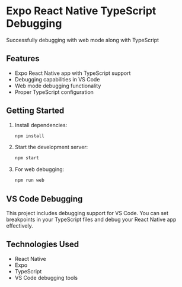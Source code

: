 # Expo React Native TypeScript Debugging

Successfully debugging with web mode along with TypeScript

## Features

- Expo React Native app with TypeScript support
- Debugging capabilities in VS Code
- Web mode debugging functionality
- Proper TypeScript configuration

## Getting Started

1. Install dependencies:
   ```bash
   npm install
   ```

2. Start the development server:
   ```bash
   npm start
   ```

3. For web debugging:
   ```bash
   npm run web
   ```

## VS Code Debugging

This project includes debugging support for VS Code. You can set breakpoints in your TypeScript files and debug your React Native app effectively.

## Technologies Used

- React Native
- Expo
- TypeScript
- VS Code debugging tools
